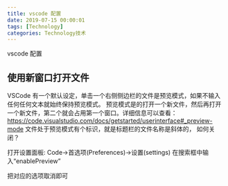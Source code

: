 ```yaml
---
title: vscode 配置
date: 2019-07-15 00:00:01
tags: [Technology]
categories: Technology技术
---
```


vscode 配置

<!-- more -->

## 使用新窗口打开文件

VSCode 有一个默认设定，单击一个右侧侧边栏的文件是预览模式，如果不输入任何任何文本就始终保持预览模式。
预览模式是的打开一个新文件，然后再打开一个新文件，第二个就会占用第一个窗口。详细信息可以查看：https://code.visualstudio.com/docs/getstarted/userinterface#_preview-mode
文件处于预览模式有个标识，就是标题栏的文件名称是斜体的，
如何关闭？

打开设置面板:
Code→首选项(Preferences)→设置(settings)
在搜索框中输入“enablePreview”

把对应的选项取消即可